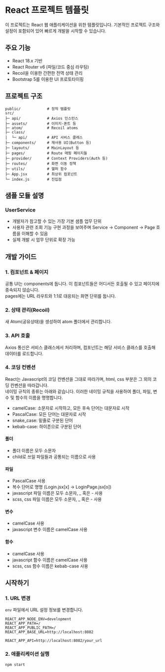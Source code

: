 # React 프로젝트 템플릿

이 프로젝트는 React 웹 애플리케이션을 위한 템플릿입니다. 기본적인 프로젝트 구조와 설정이 포함되어 있어 빠르게 개발을 시작할 수 있습니다.

## 주요 기능

- React 18.x 기반
- React Router v6 (파일/코드 중심 라우팅)
- Recoil을 이용한 간편한 전역 상태 관리
- Bootstrap 5를 이용한 UI 프로토타이핑

## 프로젝트 구조

```
public/            # 정적 템플릿
src/
├─ api/            # Axios 인스턴스
├─ assets/         # 이미지·폰트 등
├─ atom/           # Recoil atoms
├─ class/
│  └─ api/         # API 서비스 클래스
├─ components/     # 재사용 UI(Button 등)
├─ layouts/        # MainLayout 등
├─ pages/          # Route 매핑 페이지들
├─ provider/       # Context Providers(Auth 등)
├─ routes/         # 화면 이동 정책
├─ utils/          # 헬퍼 함수
├─ App.jsx         # 최상위 컴포넌트
└─ index.js        # 진입점
```

## 샘플 모듈 설명

### UserService

- 개발자가 참고할 수 있는 가장 기본 샘플 업무 단위
- 사용자 관련 조회 기능 구현 과정을 보여주며 Service -> Component -> Page 흐름을 이해할 수 있음
- 실제 개발 시 업무 단위로 확장 가능

## 개발 가이드

### 1. 컴포넌트 & 페이지

공통 UI는 components에 둡니다. 이 컴포넌트들은 어디서든 호출될 수 있고 페이지에 종속되지 않습니다.<br />
pages에는 URL 라우트와 1:1로 대응되는 화면 단위를 둡니다.

### 2. 상태 관리(Recoil)

새 Atom(공유상태)을 생성하여 atom 폴더에서 관리합니다.

### 3. API 호출

Axios 통신은 서비스 클래스에서 처리하며, 컴포넌트는 해당 서비스 클래스를 호출해 데이터를 로드합니다.

### 4. 코딩 컨벤션

React는 Javascript의 코딩 컨벤션을 그대로 따라가며, html, css 부분은 그 외의 코딩 컨벤션을 따라갑니다.<br />
네이밍 규칙의 종류는 아래와 같습니다. 이러한 네이밍 규칙을 사용하여 폴더, 파일, 변수 및 함수의 이름을 명명합니다.

- camelCase: 소문자로 시작하고, 모든 후속 단어는 대문자로 시작
- PascalCase: 모든 단어는 대문자로 시작
- snake_case: 밑줄로 구분된 단어
- kebab-case: 하이픈으로 구분된 단어

#### 폴더

- 폴더 이름은 모두 소문자
- child로 쓰일 파일들과 공통되는 이름으로 사용

#### 파일

- PascalCase 사용
- 복수 단어로 명명 (Login.jsx[x] -> LoginPage.jsx[o])
- javascript 파일 이름은 모두 소문자, \_ 혹은 - 사용
- scss, css 파일 이름은 모두 소문자, \_ 혹은 - 사용

#### 변수

- camelCase 사용
- javascript 변수 이름은 camelCase 사용

#### 함수

- camelCase 사용
- javascript 함수 이름은 camelCase 사용
- scss, css 함수 이름은 kebab-case 사용

## 시작하기

### 1. URL 변경

`env` 파일에서 URL 설정 정보를 변경합니다.

```
REACT_APP_NODE_ENV=development
REACT_APP_PATH=/
REACT_APP_PUBLIC_PATH=/
REACT_APP_BASE_URL=http://localhost:8082

REACT_APP_API=http://localhost:8082/your_url
```

### 2. 애플리케이션 실행

```
npm start
```
